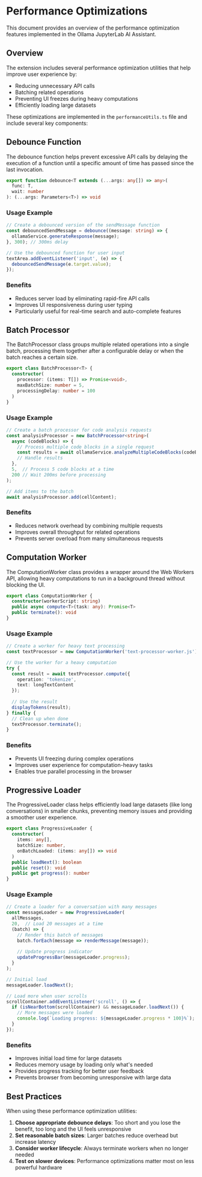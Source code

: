 # Performance Optimizations

This document provides an overview of the performance optimization features implemented in the Ollama JupyterLab AI Assistant.

## Overview

The extension includes several performance optimization utilities that help improve user experience by:

- Reducing unnecessary API calls
- Batching related operations
- Preventing UI freezes during heavy computations
- Efficiently loading large datasets

These optimizations are implemented in the `performanceUtils.ts` file and include several key components:

## Debounce Function

The debounce function helps prevent excessive API calls by delaying the execution of a function until a specific amount of time has passed since the last invocation.

```typescript
export function debounce<T extends (...args: any[]) => any>(
  func: T,
  wait: number
): (...args: Parameters<T>) => void
```

### Usage Example

```typescript
// Create a debounced version of the sendMessage function
const debouncedSendMessage = debounce((message: string) => {
  ollamaService.generateResponse(message);
}, 300); // 300ms delay

// Use the debounced function for user input
textArea.addEventListener('input', (e) => {
  debouncedSendMessage(e.target.value);
});
```

### Benefits

- Reduces server load by eliminating rapid-fire API calls
- Improves UI responsiveness during user typing
- Particularly useful for real-time search and auto-complete features

## Batch Processor

The BatchProcessor class groups multiple related operations into a single batch, processing them together after a configurable delay or when the batch reaches a certain size.

```typescript
export class BatchProcessor<T> {
  constructor(
    processor: (items: T[]) => Promise<void>,
    maxBatchSize: number = 5,
    processingDelay: number = 100
  )
}
```

### Usage Example

```typescript
// Create a batch processor for code analysis requests
const analysisProcessor = new BatchProcessor<string>(
  async (codeBlocks) => {
    // Process multiple code blocks in a single request
    const results = await ollamaService.analyzeMultipleCodeBlocks(codeBlocks);
    // Handle results
  },
  5,  // Process 5 code blocks at a time
  200 // Wait 200ms before processing
);

// Add items to the batch
await analysisProcessor.add(cellContent);
```

### Benefits

- Reduces network overhead by combining multiple requests
- Improves overall throughput for related operations
- Prevents server overload from many simultaneous requests

## Computation Worker

The ComputationWorker class provides a wrapper around the Web Workers API, allowing heavy computations to run in a background thread without blocking the UI.

```typescript
export class ComputationWorker {
  constructor(workerScript: string)
  public async compute<T>(task: any): Promise<T>
  public terminate(): void
}
```

### Usage Example

```typescript
// Create a worker for heavy text processing
const textProcessor = new ComputationWorker('text-processor-worker.js');

// Use the worker for a heavy computation
try {
  const result = await textProcessor.compute({
    operation: 'tokenize',
    text: longTextContent
  });
  
  // Use the result
  displayTokens(result);
} finally {
  // Clean up when done
  textProcessor.terminate();
}
```

### Benefits

- Prevents UI freezing during complex operations
- Improves user experience for computation-heavy tasks
- Enables true parallel processing in the browser

## Progressive Loader

The ProgressiveLoader class helps efficiently load large datasets (like long conversations) in smaller chunks, preventing memory issues and providing a smoother user experience.

```typescript
export class ProgressiveLoader {
  constructor(
    items: any[],
    batchSize: number,
    onBatchLoaded: (items: any[]) => void
  )
  public loadNext(): boolean
  public reset(): void
  public get progress(): number
}
```

### Usage Example

```typescript
// Create a loader for a conversation with many messages
const messageLoader = new ProgressiveLoader(
  allMessages,
  20,  // Load 20 messages at a time
  (batch) => {
    // Render this batch of messages
    batch.forEach(message => renderMessage(message));
    
    // Update progress indicator
    updateProgressBar(messageLoader.progress);
  }
);

// Initial load
messageLoader.loadNext();

// Load more when user scrolls
scrollContainer.addEventListener('scroll', () => {
  if (isNearBottom(scrollContainer) && messageLoader.loadNext()) {
    // More messages were loaded
    console.log(`Loading progress: ${messageLoader.progress * 100}%`);
  }
});
```

### Benefits

- Improves initial load time for large datasets
- Reduces memory usage by loading only what's needed
- Provides progress tracking for better user feedback
- Prevents browser from becoming unresponsive with large data

## Best Practices

When using these performance optimization utilities:

1. **Choose appropriate debounce delays**: Too short and you lose the benefit, too long and the UI feels unresponsive
2. **Set reasonable batch sizes**: Larger batches reduce overhead but increase latency
3. **Consider worker lifecycle**: Always terminate workers when no longer needed
4. **Test on slower devices**: Performance optimizations matter most on less powerful hardware 